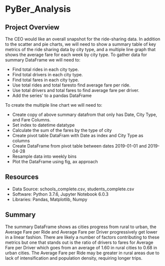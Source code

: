 # PyBer_Analysis
## Project Overview
The CEO would like an overall snapshot for the ride-sharing data. In addition to the scatter and pie charts, we will need to show a summary table of key metrics of the ride sharing data by city type, and a multiple line graph that shows the average fare for each week by city type. To gather data for summary DataFrame we will need to:

 - Find total rides in each city type.
 - Find total drivers in each city type.
 - Find total fares in each city type.
 - Use total rides and total faresto find average fare per ride.
 - Use total drivers and total fares to find average fare per driver.
 - Add the series' to a pandas DataFrame

To create the multiple line chart we will need to:

 - Create copy of above summary datafrom that only has Date, City Type, and Fare Columns.
 - Set index to datetime datatype
 - Calculate the sum of the fares by the type of city
 - Create pivot table DataFram with Date as index and City Type as columns
 - Create DataFrame from pivot table between dates 2019-01-01 and 2019-04-28
 - Resample data into weekly bins
 - Plot the DataFrame using fig, ax approach
 
 ## Resources
 - Data Source: schools_complete.csv, students_complete.csv
 - Software: Python 3.7.6, Jupyter Notebook 6.0.3
 - Libraries: Pandas, Matplotlib, Numpy
 
 ## Summary
 The summary DataFrame shows as cities progress from rural to urban, the Average Fare per Ride and Average Fare per Driver progressively get lower in a linear fashion. There are likely a number of factors contributing to these metrics but one that stands out is the ratio of drivers to fares for Average Fare per Driver which goes from an average of 1.60 in rural cities to 0.68 in urban cities. The Average Fare per Ride may be greater in rural areas due to lack of intensification and population density, requiring longer trips.
 


